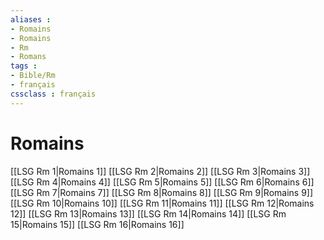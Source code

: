 ```yaml
---
aliases : 
- Romains
- Romains
- Rm
- Romans
tags : 
- Bible/Rm
- français
cssclass : français
---
```


# Romains

[[LSG Rm 1|Romains 1]]
[[LSG Rm 2|Romains 2]]
[[LSG Rm 3|Romains 3]]
[[LSG Rm 4|Romains 4]]
[[LSG Rm 5|Romains 5]]
[[LSG Rm 6|Romains 6]]
[[LSG Rm 7|Romains 7]]
[[LSG Rm 8|Romains 8]]
[[LSG Rm 9|Romains 9]]
[[LSG Rm 10|Romains 10]]
[[LSG Rm 11|Romains 11]]
[[LSG Rm 12|Romains 12]]
[[LSG Rm 13|Romains 13]]
[[LSG Rm 14|Romains 14]]
[[LSG Rm 15|Romains 15]]
[[LSG Rm 16|Romains 16]]
